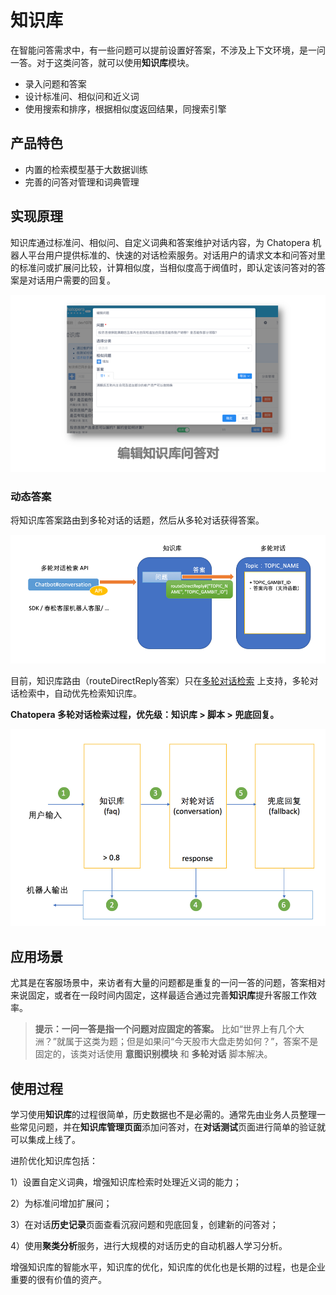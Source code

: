 # 知识库

在智能问答需求中，有一些问题可以提前设置好答案，不涉及上下文环境，是一问一答。对于这类问答，就可以使用**知识库**模块。

- 录入问题和答案
- 设计标准问、相似问和近义词
- 使用搜索和排序，根据相似度返回结果，同搜索引擎

## 产品特色

- 内置的检索模型基于大数据训练
- 完善的问答对管理和词典管理

## 实现原理

知识库通过标准问、相似问、自定义词典和答案维护对话内容，为 Chatopera 机器人平台用户提供标准的、快速的对话检索服务。对话用户的请求文本和问答对里的标准问或扩展问比较，计算相似度，当相似度高于阀值时，即认定该问答对的答案是对话用户需要的回复。

![实现原理](../../../images/products/platform/mechanism/image2021-8-19_15-5-27.png)

### 动态答案

将知识库答案路由到多轮对话的话题，然后从多轮对话获得答案。

![动态答案](../../../images/products/platform/QQ截图20220616155233.png)

目前，知识库路由（routeDirectReply答案）只在[多轮对话检索](/products/chatbot-platform/explanations/query.html) 上支持，多轮对话检索中，自动优先检索知识库。

**Chatopera 多轮对话检索过程，优先级：知识库 > 脚本 > 兜底回复。**

![Chatopera 多轮对话检索过程](../../../images/products/platform/QQ截图20220616155253.png)

## 应用场景

尤其是在客服场景中，来访者有大量的问题都是重复的一问一答的问题，答案相对来说固定，或者在一段时间内固定，这样最适合通过完善**知识库**提升客服工作效率。

> **提示：一问一答是指一个问题对应固定的答案。** 比如“世界上有几个大洲？”就属于这类为题；但是如果问“今天股市大盘走势如何？”，答案不是固定的，该类对话使用 **意图识别模块** 和 **多轮对话** 脚本解决。

## 使用过程

学习使用**知识库**的过程很简单，历史数据也不是必需的。通常先由业务人员整理一些常见问题，并在**知识库管理页面**添加问答对，在**对话测试**页面进行简单的验证就可以集成上线了。

进阶优化知识库包括：

1）设置自定义词典，增强知识库检索时处理近义词的能力；

2）为标准问增加扩展问；

3）在对话**历史记录**页面查看沉寂问题和兜底回复，创建新的问答对；

4）使用**聚类分析**服务，进行大规模的对话历史的自动机器人学习分析。

增强知识库的智能水平，知识库的优化，知识库的优化也是长期的过程，也是企业重要的很有价值的资产。
